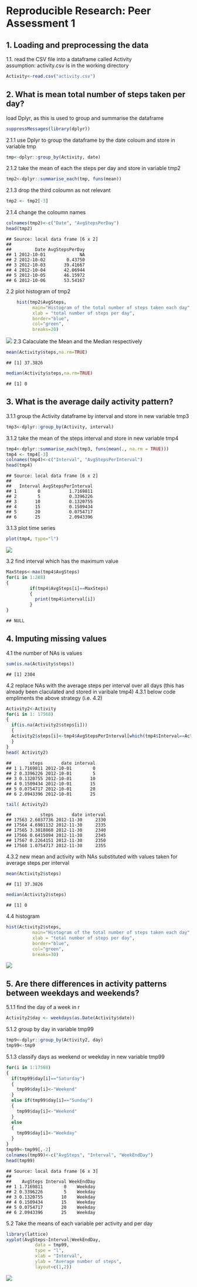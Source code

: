 # Reproducible Research: Peer Assessment 1

## 1. Loading and preprocessing the data
1.1. read the CSV file into a dataframe called Activity  
assumption: activity.csv is in the working directory

```r
Activity<-read.csv("activity.csv")
```

## 2. What is mean total number of steps taken per day?
load Dplyr, as this is used to group and summarise the dataframe

```r
suppressMessages(library(dplyr))
```

2.1.1 use Dplyr to group the dataframe by the date coloum and store in variable tmp

```r
tmp<-dplyr::group_by(Activity, date) 
```
2.1.2 take the mean of each the steps per day and store in variable tmp2

```r
tmp2<-dplyr::summarise_each(tmp, funs(mean))
```
2.1.3 drop the third coloumn as not relevant 

```r
tmp2 <- tmp2[-3]
```
2.1.4 change the coloumn names 

```r
colnames(tmp2)<-c("Date", "AvgStepsPerDay")
head(tmp2)
```

```
## Source: local data frame [6 x 2]
## 
##         Date AvgStepsPerDay
## 1 2012-10-01             NA
## 2 2012-10-02        0.43750
## 3 2012-10-03       39.41667
## 4 2012-10-04       42.06944
## 5 2012-10-05       46.15972
## 6 2012-10-06       53.54167
```
2.2 plot histogram of tmp2

```r
    hist(tmp2$AvgSteps, 
          main="Histogram of the total number of steps taken each day", 
          xlab = "total number of steps per day",
          border="blue", 
          col="green",
          breaks=20)
```

![](PA1_template_files/figure-html/histogram-1.png) 
2.3 Calaculate the Mean and the Median respectively 

```r
mean(Activity$steps,na.rm=TRUE)
```

```
## [1] 37.3826
```

```r
median(Activity$steps,na.rm=TRUE)
```

```
## [1] 0
```

## 3. What is the average daily activity pattern?

3.1.1 group the Activity dataframe by interval and store in new variable tmp3

```r
tmp3<-dplyr::group_by(Activity, interval)
```

3.1.2 take the mean of the steps interval and store in new variable tmp4 

```r
tmp4<-dplyr::summarise_each(tmp3, funs(mean(., na.rm = TRUE)))
tmp4 <- tmp4[-3]
colnames(tmp4)<-c("Interval", "AvgStepsPerInterval")
head(tmp4)
```

```
## Source: local data frame [6 x 2]
## 
##   Interval AvgStepsPerInterval
## 1        0           1.7169811
## 2        5           0.3396226
## 3       10           0.1320755
## 4       15           0.1509434
## 5       20           0.0754717
## 6       25           2.0943396
```

3.1.3 plot time series

```r
plot(tmp4, type="l")
```

![](PA1_template_files/figure-html/unnamed-chunk-7-1.png) 

3.2 find interval which has the maximum value

```r
MaxSteps<-max(tmp4$AvgSteps)
for(i in 1:288)
{
         if(tmp4$AvgSteps[i]==MaxSteps)
         {
           print(tmp4$interval[i])
         }
}
```

```
## NULL
```
## 4. Imputing missing values
4.1 the number of  NAs is  values

```r
sum(is.na(Activity$steps))
```

```
## [1] 2304
```

4.2 replace NAs with the average steps per interval over all days (this has already been claculated and stored in varibale tmp4)
4.3.1 below code empliments the above strategy (i.e. 4.2)

```r
Activity2<-Activity
for(i in 1: 17568)
{
  if(is.na(Activity2$steps[i]))
  {
  Activity2$steps[i]<-tmp4$AvgStepsPerInterval[which(tmp4$Interval==Activity2$interval[i])]
  }
}
head( Activity2)
```

```
##       steps       date interval
## 1 1.7169811 2012-10-01        0
## 2 0.3396226 2012-10-01        5
## 3 0.1320755 2012-10-01       10
## 4 0.1509434 2012-10-01       15
## 5 0.0754717 2012-10-01       20
## 6 2.0943396 2012-10-01       25
```

```r
tail( Activity2)
```

```
##           steps       date interval
## 17563 2.6037736 2012-11-30     2330
## 17564 4.6981132 2012-11-30     2335
## 17565 3.3018868 2012-11-30     2340
## 17566 0.6415094 2012-11-30     2345
## 17567 0.2264151 2012-11-30     2350
## 17568 1.0754717 2012-11-30     2355
```
4.3.2 new mean and activity with NAs substituted with values taken for average steps per interval

```r
mean(Activity2$steps)
```

```
## [1] 37.3826
```

```r
median(Activity2$steps)
```

```
## [1] 0
```

4.4 histogram

```r
hist(Activity2$steps, 
          main="Histogram of the total number of steps taken each day",
          xlab = "total number of steps per day",
          border="blue", 
          col="green",
          breaks=30)
```

![](PA1_template_files/figure-html/unnamed-chunk-12-1.png) 

## 5. Are there differences in activity patterns between weekdays and weekends?
5.1.1 find the day of a week in r

```r
Activity2$day <- weekdays(as.Date(Activity$date))
```

5.1.2 group by day in variable tmp99   

```r
tmp9<-dplyr::group_by(Activity2, day)
tmp99<-tmp9
```

5.1.3 classify days as weekend or weekday in new variable tmp99

```r
for(i in 1:17568)
{
  if(tmp99$day[i]=="Saturday")
  {
    tmp99$day[i]<-"Weekend"
  }
  else if(tmp99$day[i]=="Sunday")
  {
    tmp99$day[i]<-"Weekend"
  }
  else
  {
    tmp99$day[i]<-"Weekday"
  }
}
tmp99<-tmp99[,-2]
colnames(tmp99)<-c("AvgSteps", "Interval", "WeekEndDay")
head(tmp99)
```

```
## Source: local data frame [6 x 3]
## 
##    AvgSteps Interval WeekEndDay
## 1 1.7169811        0    Weekday
## 2 0.3396226        5    Weekday
## 3 0.1320755       10    Weekday
## 4 0.1509434       15    Weekday
## 5 0.0754717       20    Weekday
## 6 2.0943396       25    Weekday
```

5.2 Take the means of each variable per activity and per day  

```r
library(lattice)
xyplot(AvgSteps~Interval|WeekEndDay, 
           data = tmp99,
           type = "l",
           xlab = "Interval",
           ylab = "Average number of steps",
           layout=c(1,2))
```

![](PA1_template_files/figure-html/lattice-1.png) 
